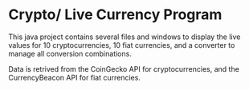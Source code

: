 # Crypto/ Live Currency Program
This java project contains several files and windows to display the live values for 10 cryptocurrencies, 10 fiat currencies, and a converter to manage all conversion combinations. 

Data is retrived from the CoinGecko API for cryptocurrencies, and the CurrencyBeacon API for fiat currencies. 


